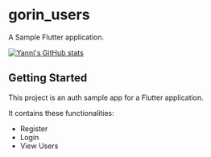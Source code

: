 # gorin_users

A Sample Flutter application.

[![Yanni's GitHub stats](https://github-readme-stats.vercel.app/api?username=YanniTheDeveloper)](https://github.com/YanniTheDeveloper/github-readme-stats)


## Getting Started

This project is an auth sample app for a Flutter application.

It contains these functionalities:

- Register
- Login
- View Users
